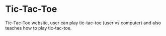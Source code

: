 # Tic-Tac-Toe

Tic-Tac-Toe website,  user can play tic-tac-toe (user vs computer) and also teaches how to play tic-tac-toe.
